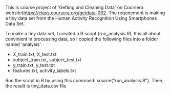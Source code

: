  This is course project of 'Getting and Cleaning Data' on Coursera website(https://class.coursera.org/getdata-002. 
 The requirement is making a tiny data set from the Human Activity Recognition Using Smartphones Data Set.

 To make a tiny data set, I created a R script (run_analysis.R). 
 It is all about convinient in processing data, so I copied the following files into a folder named 'analysis'.
  - X_train.txt, X_test.txt
  - subject_train.txt, subject_test.txt
  - y_train.txt, y_test.txt
  - features.txt, activity_labels.txt

 Run the script in R by using this command: source("run_analysis.R"). Then, the result is tiny_data.csv file
